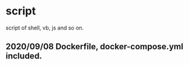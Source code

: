 # script
script of shell, vb, js and so on.

## 2020/09/08 Dockerfile, docker-compose.yml included.
